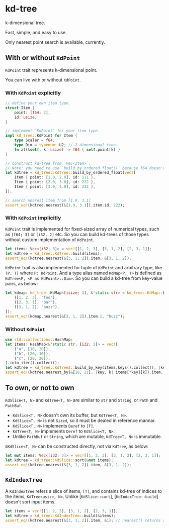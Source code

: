 # kd-tree

k-dimensional tree.

Fast, simple, and easy to use.

Only nearest point search is available, currently.

## With or without `KdPoint`

`KdPoint` trait represents k-dimensional point.

You can live with or without `KdPoint`.

### With `KdPoint` explicitly

```rust
// define your own item type.
struct Item {
    point: [f64; 2],
    id: usize,
}

// implement `KdPoint` for your item type.
impl kd_tree::KdPoint for Item {
    type Scalar = f64;
    type Dim = typenum::U2; // 2 dimensional tree.
    fn at(&self, k: usize) -> f64 { self.point[k] }
}

// construct kd-tree from `Vec<Item>`.
// Note: you need to use `build_by_ordered_float()` because f64 doesn't implement `Ord` trait.
let kdtree = kd_tree::KdTree::build_by_ordered_float(vec![
    Item { point: [1.0, 2.0], id: 111 },
    Item { point: [2.0, 3.0], id: 222 },
    Item { point: [3.0, 4.0], id: 333 },
]);

// search nearest item from [1.9, 3.1]
assert_eq!(kdtree.nearest(&[1.9, 3.1]).item.id, 222);
```

### With `KdPoint` implicitly

`KdPoint` trait is implemented for fixed-sized array of numerical types, such as `[f64; 3]` or `[i32, 2]` etc.
So you can build kd-trees of those types without custom implementation of `KdPoint`.

```rust
let items: Vec<[i32; 3]> = vec![[1, 2, 3], [3, 1, 2], [2, 3, 1]];
let kdtree = kd_tree::KdTree::build(items);
assert_eq!(kdtree.nearest(&[3, 1, 2]).item, &[3, 1, 2]);
```

`KdPoint` trait is also implemented for tuple of `KdPoint` and arbitrary type, like `(P, T)` where `P: KdPoint`.
And a type alias named `KdMap<P, T>` is defined as `KdTree<P, <P as KdPoint>::Dim>`.
So you can build a kd-tree from key-value pairs, as below:
```rust
let kdmap: kd_tree::KdMap<[isize; 3], &'static str> = kd_tree::KdMap::build(vec![
    ([1, 2, 3], "foo"),
    ([2, 3, 1], "bar"),
    ([3, 1, 2], "buzz"),
]);
assert_eq!(kdmap.nearest(&[3, 1, 2]).item.1, "buzz");
```

### Without `KdPoint`

```rust
use std::collections::HashMap;
let items: HashMap<&'static str, [i32; 2]> = vec![
    ("a", [10, 20]),
    ("b", [20, 10]),
    ("c", [20, 20]),
].into_iter().collect();
let kdtree = kd_tree::KdTree2::build_by_key(items.keys().collect(), |key, k| items[*key][k]);
assert_eq!(kdtree.nearest_by(&[18, 21], |key, k| items[*key][k]).item, &&"c");
```

## To own, or not to own

`KdSlice<T, N>` and `KdTree<T, N>` are similar to `str` and `String`, or `Path` and `PathBuf`.

- `KdSlice<T, N>` doesn't own its buffer, but `KdTree<T, N>`.
- `KdSlice<T, N>` is not `Sized`, so it must be dealed in reference mannar.
- `KdSlice<T, N>` implements `Deref` to `[T]`.
- `KdTree<T, N>` implements `Deref` to `KdSlice<T, N>`.
- Unlike `PathBuf` or `String`, which are mutable, `KdTree<T, N>` is immutable.

`&KdSlice<T, N>` can be constructed directly, not via `KdTree`, as below:

```rust
let mut items: Vec<[i32; 3]> = vec![[1, 2, 3], [3, 1, 2], [2, 3, 1]];
let kdtree = kd_tree::KdSlice::sort(&mut items);
assert_eq!(kdtree.nearest(&[3, 1, 2]).item, &[3, 1, 2]);
```

## `KdIndexTree`
A `KdIndexTree` refers a slice of items, `[T]`, and contains kd-tree of indices to the items, `KdTree<usize, N>`.
Unlike [`KdSlice::sort`], [`KdIndexTree::build`] doesn't sort input items.
```rust
let items = vec![[1, 2, 3], [3, 1, 2], [2, 3, 1]];
let kdtree = kd_tree::KdIndexTree::build(&items);
assert_eq!(kdtree.nearest(&[3, 1, 2]).item, &1); // nearest() returns an index of items.
```
